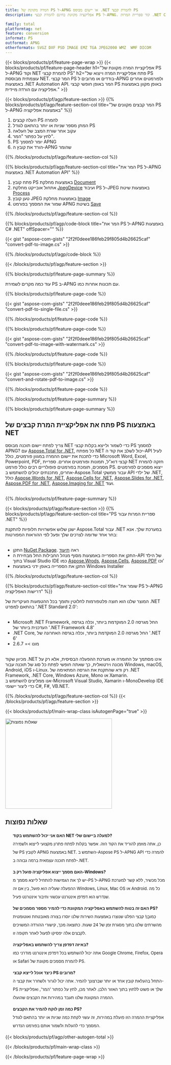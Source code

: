 ```yaml
---
title: המרה מקוונת של PS ל-APNG או יישום מבוסס .NET להמרת קבצי PS
description: אפליקציה מקוונת בחינם להמרת קבצי PS ל-APNG. קוד ספריית המרות .NET C# עבור מסמכי PS.  

family: total
platformtag: net
feature: conversion
informat: PS
outformat: APNG
otherformats: SVGZ DXF PSD IMAGE EMZ TGA JPEG2000 WMZ  WMF DICOM
---
```

{{< blocks/products/pf/feature-page-wrap >}}
{{< blocks/products/pf/feature-page-header h1="אפליקציית המרה מקוונת של PS ל-APNG וקוד NET להמרת קבצי PS" h2="פתח אפליקציית המרה וייצוא של PS עוצמתית מבוססת NET.  המר קבצי PS בודדים או מרובים ל-APNG ולפורמטים אחרים באמצעות .NET Automation API.  המר באופן חופשי קבצי PS באופן מקוון באמצעות אפליקציה עם הורדה מיידית." >}}

{{< blocks/products/pf/agp/feature-section >}}
{{% blocks/products/pf/agp/feature-section-col title="המר קבצים מקוונים של PS ל-APNG באמצעות אפליקציה" %}}

1. העלה קבצים PS להמרה
1. המתן מספר שניות או יותר בהתאם לגודל PS
1. עקוב אחר שורת המצב של העלאה
1. לחץ על כפתור "המר".
1. PS יומר למסמך APNG
1. הורד את קובץ ה-APNG שהומר

{{% /blocks/products/pf/agp/feature-section-col %}}

{{% blocks/products/pf/agp/feature-section-col title="המר את PS ל-APNG באמצעות .NET Automation API" %}}




1. פתח קובץ PS באמצעות מחלקת [Document](https://reference.aspose.com/pdf/net/aspose.pdf/document)
2. אתחול אובייקט מחלקת [JpegDevice](https://reference.aspose.com/pdf/net/aspose.pdf.devices/jpegdevice) ועיבוד PS ל-JPEG באמצעות שיטת [Process](https://reference.aspose.com/pdf/net/aspose.pdf.devices.pagedevice/process/methods/1)
3. טען קובץ JPEG באמצעות מחלקת [Image](https://reference.aspose.com/imaging/net/aspose.imaging/image) 
4. שמור את המסמך בפורמט APNG בשיטת [Save](https://reference.aspose.com/imaging/net/aspose.imaging.image/save/methods/4)






{{% /blocks/products/pf/agp/feature-section-col %}}

{{% blocks/products/pf/agp/code-block title="המר את PS ל-APNG באמצעות C# .NET" offSpacer="" %}}

{{< gist "aspose-com-gists" "2f2f0deee186feb29f805d4b26625caf" "convert-pdf-to-image.cs" >}}

{{% /blocks/products/pf/agp/code-block %}}

{{< /blocks/products/pf/agp/feature-section >}}

{{% blocks/products/pf/feature-page-summary %}}

עוד כמה מקרים לשמירת PS ב-APNG עם תכונות אחרות כמו.

{{% blocks/products/pf/feature-page-code %}}
{{< gist "aspose-com-gists" "2f2f0deee186feb29f805d4b26625caf" "convert-pdf-to-single-file.cs" >}}
{{% /blocks/products/pf/feature-page-code  %}}
{{% blocks/products/pf/feature-page-code %}}
{{< gist "aspose-com-gists" "2f2f0deee186feb29f805d4b26625caf" "convert-pdf-to-image-with-watermark.cs" >}}
{{% /blocks/products/pf/feature-page-code  %}}
{{% blocks/products/pf/feature-page-code %}}
{{< gist "aspose-com-gists" "2f2f0deee186feb29f805d4b26625caf" "convert-and-rotate-pdf-to-image.cs" >}}
{{% /blocks/products/pf/feature-page-code  %}}


{{% /blocks/products/pf/feature-page-summary %}}

{{% blocks/products/pf/feature-page-summary %}}

<h2>פתח את אפליקציית המרת קבצים של PS באמצעות NET</h2>

צריך לפתח יישום תוכנה מבוסס NET כדי לשמור ולייצא בקלות קבצי PS למסמך APNG?  עם [Aspose.Total for .NET](https://products.aspose.com/total/he/net/), כל מפתח NET יכול לשלב את קוד ה-API לעיל כדי לתכנת את יישום ההמרה במגוון פורמטים, כולל Microsoft Word, Excel, Powerpoint, PDF, קבצי דוא"ל, תמונות ופורמטים אחרים.  ספריית NET חזקה להמרת מסמכים, תומכת בפורמטים פופולריים רבים כולל פורמט PS.  ייצוא מסמכים לפורמטים אחרים, מתכנתים יכולים להשתמש ב-Aspose.Total עבור ממשקי API של ילדי .NET, כולל [Aspose.Words for .NET](https://products.aspose.com/words/he/net/), [Aspose.Cells for .NET](https://products.aspose.com/cells/he/net/), [Aspose.Slides for .NET](https://products.aspose.com/slides/he/net/), [Aspose.PDF for .NET](https://products.aspose.com/pdf/he/net/), [Aspose.Imaging for .NET](https://products.aspose.com/imaging/he/net/) ועוד.<br /><br />

{{% /blocks/products/pf/feature-page-summary %}}

{{< blocks/products/pf/agp/feature-section >}}
{{% blocks/products/pf/agp/feature-section-col title="PS ספריית המרות עבור .NET" %}}

ישנן שלוש אפשרויות חלופיות להתקנת Aspose.Total עבור .NET במערכת שלך.  אנא בחר אחד שדומה לצרכים שלך ופעל לפי ההוראות המפורטות:<br /><br />

- התקן [NuGet Package](https://www.nuget.org/packages/Aspose.Total/). ראה [תיעוד](https://docs.aspose.com/total/net/)
- התקן את הספרייה באמצעות מסוף מנהל החבילות החל מבחירת ה-API של הילד בתוך Visual Studio IDE כמו [Aspose.Wrods](https://docs.aspose.com/words/net/installation/#install-asposecells-using-package-manager-gui), [Aspose.Cells](https://docs.aspose.com/cells/net/installation/#install-asposecells-using-package-manager-gui), [Aspose.PDF](https://docs.aspose.com/pdf/net/installation/#install-asposecells-using-package-manager-gui) וכו'
- התקן את הספרייה באופן ידני באמצעות Windows Installer

{{% /blocks/products/pf/agp/feature-section-col %}}

{{% blocks/products/pf/agp/feature-section-col title="שומר את PS ל-APNG דרישות האפליקציה" %}}

המוצר שלנו הוא חוצה פלטפורמות לחלוטין ותומך בכל ההטמעות העיקריות של .NET בהתאם למפרט '.NET Standard 2.0':<br /><br />

- Microsoft .NET Framework, החל מגרסה 2.0 המוקדמת ביותר, וכלה בגרסה העדכנית ביותר של '.NET Framework 4.8'
- .NET Core, החל מגרסה 2.0 המוקדמת ביותר, וכלה בגרסה האחרונה של '.NET 6'
- מונו >= 2.6.7
<br />
מכיוון שקוד .NET אינו מסתמך על החומרה או מערכת ההפעלה הבסיסית, אלא רק על מכונה וירטואלית, כך שאתה חופשי לפתח כל סוג של תוכנה עבור Windows, macOS, Android, iOS ו-Linux.  רק ודא שהתקנת את הגרסה המתאימה של .NET Framework, .NET Core, Windows Azure, Mono או Xamarin.<br />
אנו ממליצים להשתמש ב-Microsoft Visual Studio, Xamarin ו-MonoDevelop IDE כדי ליצור יישומי C#, F#, VB.NET.

{{% /blocks/products/pf/agp/feature-section-col %}}
{{< /blocks/products/pf/agp/feature-section >}}

{{< blocks/products/pf/main-wrap-class isAutogenPage="true" >}}

<style>.howtolist li{margin-right: 0!important;line-height: 26px;position: relative;margin-bottom: 10px;font-size: 13px;list-style-type: none;}</style>
<div class="col-md-12 tl bg-gray-dark howtolist section">
  <a class="anchor" name="faqpage"></a>
  <div class="container tl dflex" itemscope="" itemtype="https://schema.org/FAQPage">
      <div class="col-md-4 howtosectiongfx">
          <img class="social-panel-hide-on-mobile" src="https://www.groupdocs.cloud/templates/brand/images/groupdocs/conversion/groupdocs_conversion-brand.png" alt="שאלות נפוצות" width="335" height="283">
      </div>
      <div class="howtosection col-md-8">
          <div>
              <h2>שאלות נפוצות</h2>
               <ul>
                  <li itemscope="" itemprop="mainEntity" itemtype="https://schema.org/Question">
                      <div>
                          <span itemprop="name"><b>האם אני יכול להשתמש בקוד NET למעלה ביישום שלי?</b></span>
                      </div>
                      <div itemscope="" itemprop="acceptedAnswer" itemtype="https://schema.org/Answer">
                          <span itemprop="text">כן, אתה מוזמן להוריד את הקוד הזה. אפשר בקלות לפתח פתרון מקצועי לייצוא ולשמירה של PS לקובץ APNG באמצעות NET.  השתמש ב-Aspose PS ל-APNG API להמרה כדי לפתח תוכנה עצמאית ברמה גבוהה ב-.NET.</span>
                      </div>
                  </li>
                  <li itemscope="" itemprop="mainEntity" itemtype="https://schema.org/Question">
                      <div>
                          <span itemprop="name"><b>האם מסמך ייצוא אפליקציה פועל רק ב-Windows?</b></span>
                      </div>
                      <div itemscope="" itemprop="acceptedAnswer" itemtype="https://schema.org/Answer">
                          <span itemprop="text">יש לך את הגמישות להתחיל לייצא מסמך מ-PS ל-APNG מכל מכשיר, ללא קשר למערכת ההפעלה שעליה הוא פועל, בין אם זה Windows, Linux, Mac OS או Android.  כל מה שנדרש הוא דפדפן אינטרנט עכשווי וחיבור אינטרנט פעיל.</span>
                      </div>
                  </li>
                  <li itemscope="" itemprop="mainEntity" itemtype="https://schema.org/Question">
                      <div>
                          <span itemprop="name"><b>האם זה בטוח להשתמש באפליקציה המקוונת כדי להמיר מספר מסמכים של PS?</b></span>
                      </div>
                      <div itemscope="" itemprop="acceptedAnswer" itemtype="https://schema.org/Answer">
                          <span itemprop="text">כַּמוּבָן! קבצי הפלט שנוצרו באמצעות השירות שלנו יוסרו בצורה מאובטחת ואוטומטית מהשרתים שלנו בתוך מסגרת זמן של 24 שעות.  כתוצאה מכך, קישורי ההורדה המשויכים לקבצים אלה יפסיקו לפעול לאחר תקופה זו.</span>
                      </div>
                  </li>                 
                  <li itemscope="" itemprop="mainEntity" itemtype="https://schema.org/Question">
                      <div>
                          <span itemprop="name"><b>באיזה דפדפן צריך להשתמש באפליקציה?</b></span>
                      </div>
                      <div itemscope="" itemprop="acceptedAnswer" itemtype="https://schema.org/Answer">
                          <span itemprop="text">אתה יכול להשתמש בכל דפדפן אינטרנט מודרני כמו Google Chrome, Firefox, Opera או Safari להמרת מסמכים מקוונת של PS.</span>
                      </div>
                  </li>
 		  <li itemscope="" itemprop="mainEntity" itemtype="https://schema.org/Question">
                      <div>
                          <span itemprop="name"><b>כיצד אוכל לייצא קבצי PS מרובים?</b></span>
                      </div>
                      <div itemscope="" itemprop="acceptedAnswer" itemtype="https://schema.org/Answer">
                          <span itemprop="text">התחל בהעלאת קובץ אחד או יותר שברצונך להמיר. אתה יכול לגרור ולשחרר את קבצי ה-PS שלך או פשוט ללחוץ בתוך האזור הלבן.  לאחר מכן, לחץ על כפתור 'המר', ואפליקציית ההמרה המקוונת שלנו תעבד במהירות את הקבצים שהועלו.</span>
                      </div>
                  </li>
 		  <li itemscope="" itemprop="mainEntity" itemtype="https://schema.org/Question">
                      <div>
                          <span itemprop="name"><b>כמה זמן לוקח להמיר את הקבצים PS?</b></span>
                      </div>
                      <div itemscope="" itemprop="acceptedAnswer" itemtype="https://schema.org/Answer">
                          <span itemprop="text">אפליקציית ההמרה הזו פועלת במהירות, זה עשוי לקחת כמה שניות או יותר בהתאם לגודל המסמך כדי להעלות ולשמור אותם בפורמט הנדרש.</span>
                      </div>
                  </li>
              </ul>
          </div>
      </div>
  </div>

{{< blocks/products/pf/agp/other-autogen-total >}}

{{< /blocks/products/pf/main-wrap-class >}}

{{< /blocks/products/pf/feature-page-wrap >}}